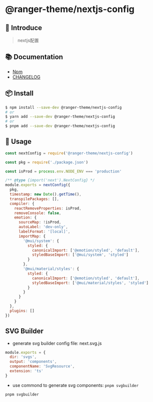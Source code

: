 # @ranger-theme/nextjs-config

## 🎉 Introduce

> nextjs配置

## 📚 Documentation

- [Npm](https://www.npmjs.com/package/@ranger-theme/nextjs-config)
- [CHANGELOG](CHANGELOG.md)

## 📦 Install

```bash
$ npm install --save-dev @ranger-theme/nextjs-config
# or
$ yarn add --save-dev @ranger-theme/nextjs-config
# or
$ pnpm add --save-dev @ranger-theme/nextjs-config
```

## 🔨 Usage

```js
const nextConfig = require('@ranger-theme/nextjs-config')

const pkg = require('./package.json')

const isProd = process.env.NODE_ENV === 'production'

/** @type {import('next').NextConfig} */
module.exports = nextConfig({
  pkg,
  timestamp: new Date().getTime(),
  transpilePackages: [],
  compiler: {
    reactRemoveProperties: isProd,
    removeConsole: false,
    emotion: {
      sourceMap: !isProd,
      autoLabel: 'dev-only',
      labelFormat: '[local]',
      importMap: {
        '@mui/system': {
          styled: {
            canonicalImport: ['@emotion/styled', 'default'],
            styledBaseImport: ['@mui/system', 'styled']
          }
        },
        '@mui/material/styles': {
          styled: {
            canonicalImport: ['@emotion/styled', 'default'],
            styledBaseImport: ['@mui/material/styles', 'styled']
          }
        }
      }
    }
  },
  plugins: []
})
```

## SVG Builder
- generate svg builder config file: next.svg.js
```js
module.exports = {
  dir: 'svgs',
  output: 'components',
  componentName: 'SvgResource',
  extension: 'ts'
}
```

- use commond to generate svg components: `pnpm svgbuilder`
```sh
pnpm svgbuilder
```

